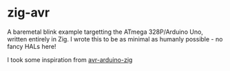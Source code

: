 # zig-avr

A baremetal blink example targetting the ATmega 328P/Arduino Uno, written entirely in Zig.
I wrote this to be as minimal as humanly possible - no fancy HALs here!

I took some inspiration from [avr-arduino-zig](https://github.com/FireFox317/avr-arduino-zig)
